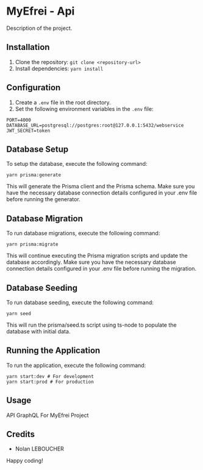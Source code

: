 # MyEfrei - Api

Description of the project.

## Installation

1. Clone the repository: `git clone <repository-url>`
2. Install dependencies: `yarn install`

## Configuration

1. Create a `.env` file in the root directory.
2. Set the following environment variables in the `.env` file:

```
PORT=4000
DATABASE_URL=postgresql://postgres:root@127.0.0.1:5432/webservice
JWT_SECRET=token
```

## Database Setup

To setup the database, execute the following command:

```
yarn prisma:generate
```

This will generate the Prisma client and the Prisma schema. Make sure you have the necessary database connection details configured in your .env file before running the generator.

## Database Migration

To run database migrations, execute the following command:

```
yarn prisma:migrate
```

This will continue executing the Prisma migration scripts and update the database accordingly. Make sure you have the necessary database connection details configured in your .env file before running the migration.

## Database Seeding

To run database seeding, execute the following command:

```
yarn seed
```

This will run the prisma/seed.ts script using ts-node to populate the database with initial data.

## Running the Application

To run the application, execute the following command:

```
yarn start:dev # For development
yarn start:prod # For production
```

## Usage

API GraphQL For MyEfrei Project

## Credits

-   Nolan LEBOUCHER

Happy coding!
